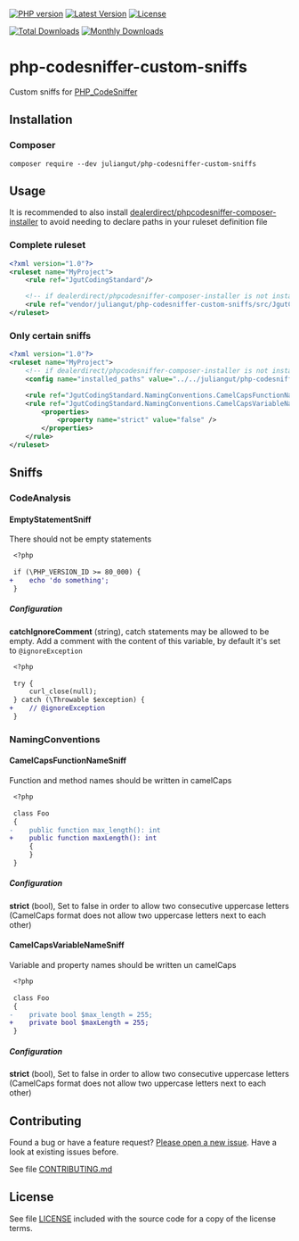[![PHP version](https://img.shields.io/badge/PHP-%3E%3D7.4-8892BF.svg?style=flat-square)](http://php.net)
[![Latest Version](https://img.shields.io/packagist/v/juliangut/php-codesniffer-custom-sniffs.svg?style=flat-square)](https://packagist.org/packages/juliangut/php-codesniffer-custom-sniffs)
[![License](https://img.shields.io/github/license/juliangut/php-codesniffer-custom-sniffs.svg?style=flat-square)](https://github.com/juliangut/php-codesniffer-custom-sniffs/blob/master/LICENSE)

[![Total Downloads](https://img.shields.io/packagist/dt/juliangut/php-codesniffer-custom-sniffs.svg?style=flat-square)](https://packagist.org/packages/juliangut/php-codesniffer-custom-sniffs/stats)
[![Monthly Downloads](https://img.shields.io/packagist/dm/juliangut/php-codesniffer-custom-sniffs.svg?style=flat-square)](https://packagist.org/packages/juliangut/php-codesniffer-custom-sniffs/stats)

# php-codesniffer-custom-sniffs

Custom sniffs for [PHP_CodeSniffer](https://github.com/squizlabs/PHP_CodeSniffer/)

## Installation

### Composer

```
composer require --dev juliangut/php-codesniffer-custom-sniffs
```

## Usage

It is recommended to also install [dealerdirect/phpcodesniffer-composer-installer](https://github.com/PHPCSStandards/composer-installer) to avoid needing to declare paths in your ruleset definition file

### Complete ruleset

```xml
<?xml version="1.0"?>
<ruleset name="MyProject">
    <rule ref="JgutCodingStandard"/>

    <!-- if dealerdirect/phpcodesniffer-composer-installer is not installed-->
    <rule ref="vendor/juliangut/php-codesniffer-custom-sniffs/src/JgutCodingStandard/ruleset.xml" /><!-- path relative to your ruleset definition file -->
</ruleset>
```

### Only certain sniffs

```xml
<?xml version="1.0"?>
<ruleset name="MyProject">
    <!-- if dealerdirect/phpcodesniffer-composer-installer is not installed-->
    <config name="installed_paths" value="../../juliangut/php-codesniffer-custom-sniffs"/><!-- path relative to PHPCS source location on vendor directory -->

    <rule ref="JgutCodingStandard.NamingConventions.CamelCapsFunctionName" />
    <rule ref="JgutCodingStandard.NamingConventions.CamelCapsVariableName">
        <properties>
            <property name="strict" value="false" />
        </properties>
    </rule>
</ruleset>
```

## Sniffs

### CodeAnalysis

#### EmptyStatementSniff

There should not be empty statements

```diff
 <?php
 
 if (\PHP_VERSION_ID >= 80_000) {
+    echo 'do something';
 }
```

##### Configuration

__catchIgnoreComment__ (string), catch statements may be allowed to be empty. Add a comment with the content of this variable, by default it's set to `@ignoreException`

```diff
 <?php
 
 try {
     curl_close(null);
 } catch (\Throwable $exception) {
+    // @ignoreException
 }
```

### NamingConventions

#### CamelCapsFunctionNameSniff

Function and method names should be written in camelCaps

```diff
 <?php
 
 class Foo
 {
-    public function max_length(): int
+    public function maxLength(): int
     {
     }
 }
```

##### Configuration

__strict__  (bool), Set to false in order to allow two consecutive uppercase letters (CamelCaps format does not allow two uppercase letters next to each other)

#### CamelCapsVariableNameSniff

Variable and property names should be written un camelCaps

```diff
 <?php
 
 class Foo
 {
-    private bool $max_length = 255;
+    private bool $maxLength = 255;
 }
```

##### Configuration

__strict__  (bool), Set to false in order to allow two consecutive uppercase letters (CamelCaps format does not allow two uppercase letters next to each other)

## Contributing

Found a bug or have a feature request? [Please open a new issue](https://github.com/juliangut/php-codesniffer-custom-sniffs/issues). Have a look at existing issues before.

See file [CONTRIBUTING.md](https://github.com/juliangut/php-codesniffer-custom-sniffs/blob/master/CONTRIBUTING.md)

## License

See file [LICENSE](https://github.com/juliangut/php-codesniffer-custom-sniffs/blob/master/LICENSE) included with the source code for a copy of the license terms.
